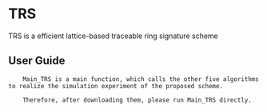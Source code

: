 # TRS
TRS is a efficient lattice-based traceable ring signature scheme
## User Guide
```
    Main_TRS is a main function, which calls the other five algorithms to realize the simulation experiment of the proposed scheme.
    
    Therefore, after downloading them, please run Main_TRS directly.
```
